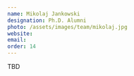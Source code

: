```yaml
---
name: Mikolaj Jankowski
designation: Ph.D. Alumni
photo: /assets/images/team/mikolaj.jpg
website: 
email: 
order: 14
---
```

TBD